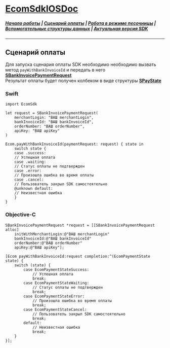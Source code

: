 # [EcomSdkIOSDoc](https://sdkpay.github.io/EcomSdkIOSDoc)

##### [Начало работы](https://sdkpay.github.io/EcomSdkIOSDoc/start) | [Сценарий оплаты](https://sdkpay.github.io/EcomSdkIOSDoc/payment_script) | [Работа в режиме песочницы](https://sdkpay.github.io/EcomSdkIOSDoc/sandbox_mode) | [Вспомогательные структуры данных](https://sdkpay.github.io/EcomSdkIOSDoc/data_structures) | [Актуальная версия SDK](https://sdkpay.github.io/EcomSdkIOSDoc/version)
---

## Сценарий оплаты
Для запуска сценария оплаты SDK необходимо необходимо вызвать метод `payWithBankInvoiceId` и передать в него **[SBankInvoicePaymentRequest](https://sdkpay.github.io/EcomSdkIOSDoc/data_structures#sbankinvoicepaymentrequest)**  
Результат оплаты будет получен колбеком в виде структуры **[SPayState](https://sdkpay.github.io/EcomSdkIOSDoc/data_structures#spaystate)**

### Swift
```
import EcomSdk

let request = SBankInvoicePaymentRequest(
    merchantLogin: "ВАШ merchantLogin",
    bankInvoiceId: "ВАШ bankInvoiceId",
    orderNumber: "ВАШ orderNumber",
    apiKey: "ВАШ apiKey"
)

Ecom.payWithBankInvoiceId(paymentRequest: request) { state in
    switch state {
    case .success:
    // Успешная оплата
    case .waiting:
    // Статус оплаты не подтвержден
    case .error:
    // Произошла ошибка во время оплаты
    case .cancel:
    // Пользователь закрыл SDK самостоятельно
    @unknown default:
    // Неизвестная ошибка
    }
}
```

### Objective-C
```
SBankInvoicePaymentRequest *request = [[SBankInvoicePaymentRequest alloc]
    initWithMerchantLogin:@"ВАШ merchantLogin"
    bankInvoiceId:@"ВАШ bankInvoiceId"
    orderNumber:@"ВАШ orderNumber"
    apiKey:@"ВАШ apiKey"];

[Ecom payWithBankInvoiceId:request completion:^(EcomPaymentState state) {
    switch (state) {
        case EcomPaymentStateSuccess:
            // Успешная оплата
            break;
        case EcomPaymentStateWaiting:
            // Статус оплаты не подтвержден
            break;
        case EcomPaymentStateError:
            // Произошла ошибка во время оплаты
            break;
        case EcomPaymentStateCancel:
            // Пользователь закрыл SDK самостоятельно
            break;
        default:
            // Неизвестная ошибка
            break;
    }
}];
```
